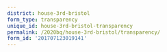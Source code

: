 ```yaml
---
district: house-3rd-bristol
form_type: transparency
unique_id: house-3rd-bristol-transparency
permalink: /2020bq/house-3rd-bristol/transparency/
form_id: '201707123019141'
---
```


